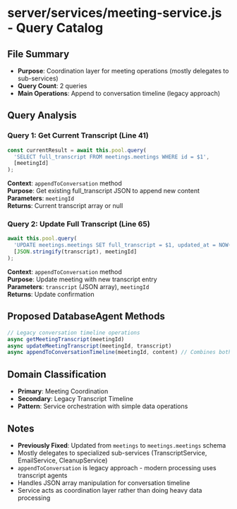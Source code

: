 # server/services/meeting-service.js - Query Catalog

## File Summary
- **Purpose**: Coordination layer for meeting operations (mostly delegates to sub-services)
- **Query Count**: 2 queries
- **Main Operations**: Append to conversation timeline (legacy approach)

## Query Analysis

### Query 1: Get Current Transcript (Line 41)
```javascript
const currentResult = await this.pool.query(
  'SELECT full_transcript FROM meetings.meetings WHERE id = $1',
  [meetingId]
);
```
**Context**: `appendToConversation` method  
**Purpose**: Get existing full_transcript JSON to append new content  
**Parameters**: `meetingId`  
**Returns**: Current transcript array or null

### Query 2: Update Full Transcript (Line 65)
```javascript
await this.pool.query(
  'UPDATE meetings.meetings SET full_transcript = $1, updated_at = NOW() WHERE id = $2',
  [JSON.stringify(transcript), meetingId]
);
```
**Context**: `appendToConversation` method  
**Purpose**: Update meeting with new transcript entry  
**Parameters**: `transcript` (JSON array), `meetingId`  
**Returns**: Update confirmation

## Proposed DatabaseAgent Methods

```javascript
// Legacy conversation timeline operations
async getMeetingTranscript(meetingId)
async updateMeetingTranscript(meetingId, transcript)
async appendToConversationTimeline(meetingId, content) // Combines both queries
```

## Domain Classification
- **Primary**: Meeting Coordination
- **Secondary**: Legacy Transcript Timeline
- **Pattern**: Service orchestration with simple data operations

## Notes
- **Previously Fixed**: Updated from `meetings` to `meetings.meetings` schema
- Mostly delegates to specialized sub-services (TranscriptService, EmailService, CleanupService)
- `appendToConversation` is legacy approach - modern processing uses transcript agents
- Handles JSON array manipulation for conversation timeline
- Service acts as coordination layer rather than doing heavy data processing